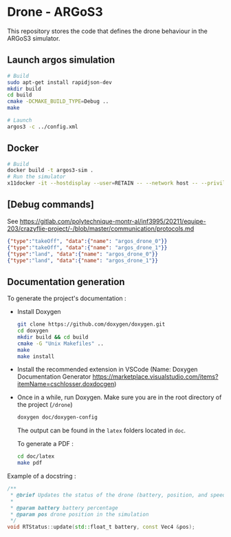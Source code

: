 # Drone - ARGoS3

This repository stores the code that defines the drone behaviour in the ARGoS3
simulator.

## Launch argos simulation

```bash
# Build
sudo apt-get install rapidjson-dev
mkdir build
cd build
cmake -DCMAKE_BUILD_TYPE=Debug ..
make

# Launch
argos3 -c ../config.xml
```

## Docker
```bash
# Build
docker build -t argos3-sim .
# Run the simulator
x11docker -it --hostdisplay --user=RETAIN -- --network host -- --privileged argos3-sim argos3 -c /drone/config.xml
```

## [Debug commands]
See https://gitlab.com/polytechnique-montr-al/inf3995/20211/equipe-203/crazyflie-project/-/blob/master/communication/protocols.md
```json
{"type":"takeOff", "data":{"name": "argos_drone_0"}}
{"type":"takeOff", "data":{"name": "argos_drone_1"}}
{"type":"land", "data":{"name": "argos_drone_0"}}
{"type":"land", "data":{"name": "argos_drone_1"}}
```

## Documentation generation
To generate the project's documentation :

* Install Doxygen
  ```bash
  git clone https://github.com/doxygen/doxygen.git
  cd doxygen
  mkdir build && cd build
  cmake -G "Unix Makefiles" ..
  make
  make install
  ```
* Install the recommended extension in VSCode (Name: Doxygen Documentation Generator https://marketplace.visualstudio.com/items?itemName=cschlosser.doxdocgen)

* Once in a while, run Doxygen. Make sure you are in the root directory of the project (`/drone`)
  ```bash
  doxygen doc/doxygen-config
  ```

  The output can be found in the `latex` folders located in `doc`.

  To generate a PDF :
  ```bash
  cd doc/latex
  make pdf
  ```

Example of a docstring :
```C++
/**
 * @brief Updates the status of the drone (battery, position, and speed)
 *
 * @param battery battery percentage
 * @param pos drone position in the simulation
 */
void RTStatus::update(std::float_t battery, const Vec4 &pos);
```
